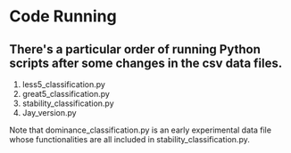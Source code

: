 # Code Running
## There's a particular order of running Python scripts after some changes in the csv data files.
1. less5_classification.py
2. great5_classification.py
3. stability_classification.py
4. Jay_version.py

Note that dominance_classification.py is an early experimental data file whose functionalities are all included in stability_classification.py.
